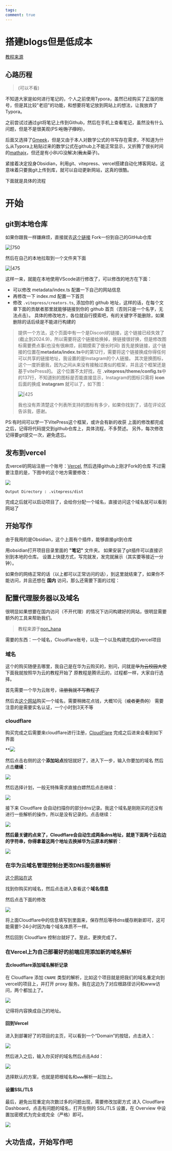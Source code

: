 ```yaml
---
tags: 
comment: true
---
```

# 搭建blogs但是低成本

[教程来源](https://juejin.cn/post/7301193497247727652)

## 心路历程

>(可以不看)

不知道大家是如何进行笔记的，个人之前使用Typora，虽然已经购买了正版的账号，但是其比较"老旧"的功能，和想要将笔记放到网站上的想法，让我放弃了Typora。

之前尝试过通过git将笔记上传到Github，然后在手机上查看笔记，虽然没有什么问题，但是不是很美观(PS:~~吃饱了撑的~~)，

后面又选择了[Gmeek](https://meekdai.com/Gmeek.html)，但是又由于本人对数学公式的书写存在需求，不知道为什么从Typora上粘贴过来的数学公式在github上不能正常显示，又折腾了很长时间的[mathajx](https://www.mathjax.org/)，但还是有小BUG没解决(~~我太菜了~~)。

紧接着决定投身Obsidian，利用git、vitepress、vercel搭建自动化博客网站，这意味着只要我git上传到库，就可以自动更新网站，这真的很酷。

下面就是具体的流程

# 开始
## git到本地仓库

如果你跟我一样嫌麻烦，直接就去[这个链接](https://github.com/Jackiexiao/nolebase-template) Fork一份到自己的GitHub仓库

![|750](imgs/Pasted%20image%2020240913184657.png)

然后在自己的本地拉取到一个文件夹下面

![|475](imgs/Pasted%20image%2020240913185447.png)

这样一来，就能在本地使用VScode进行修改了，可以修改的地方在下面：
- 可以修改 metadata/index.ts 配置一下自己的网站信息
- 再修改一下 index.md 配置一下首页
- 修改 `.vitepress/creators.ts`, 添加你的 github 地址，这样的话，在每个文章下面的贡献者那里就能够链接到你的 github 首页（否则只是一个名字，无法点击）。
具体的修改地方，各位就自行摸索吧，有的关键字不能删除，如果删除的话后续是不能进行构建的

>提供一个方法，这个页面中有一个是Discord的链接，这个链接已经失效了(截止到2024.9)，所以需要将这个链接给换掉，换链接很好换，但是修改图标需要费点事(也没有很麻烦，前期摸索了很长时间)
>首先是换链接，这个链接的位置在**metadata/index.ts**中的第12行，需要将这个链接换成你得任何可以共享的链接地址，我设置的是Instagram的个人链接。
>其次是换图标，这个一度折磨我，因为之间从来没有接触过类似的框架，并且这个框架还是基于vitePress的。
>这个位置不太好找，在 **.vitepress/theme/config.ts**中的137行，不知道别的图标是否能直接显示，Instagram的图标只需将 **icon**后面的换成 **instagram** 就可以了，如下图：
> 
> 
>![|425](imgs/Pasted%20image%2020240913191127.png)  
> 
> 
>我也没有弄清楚这个列表所支持的图标有多少，如果你找到了，请在评论区告诉我，感谢。
  
  PS:有时间可以学一下VitePress这个框架，或许会有新的收获
  上面的修改都完成之后，记得将代码提交到github仓库上，具体流程，不多赘述。
  另外，每次修改记得要git提交一次，避免遗忘。
## 发布到vercel
去vercel的网站注册一个账号：[Vercel](https://vercel.com/),
然后选择github上刚才Fork的仓库
不过需要注意的是，下图中的这个地方需要修改：

![](imgs/Pasted%20image%2020240913194304.png)

```
Output Directory : .vitepress/dist
```

完成之后就可以启动项目了，会给你分配一个域名，直接访问这个域名就可以看到网站了

## 开始写作

由于我用的是Obsidian，这个上面有个插件，能够直接git到仓库

用obsidian打开项目目录里面的 **"笔记"** 文件夹。
如果安装了git插件可以直接识别到本地的仓库。
设置上快捷方式，写完就发，发完就展示（其实要等接近一分钟）。

如果你的网络正常的话（以上都可以正常访问的话），到这里就结束了，如果你不能访问，并且还想在 **国内** 访问，那么还需要下面的过程：

## 配置代理服务器以及域名

很明显如果想要在国内访问（不开代理）的情况下访问构建好的网站，很明显需要额外的工具来帮助我们。

>教程来源于[non_hana](https://juejin.cn/post/7301193497247727652)

需要的东西：一个域名，Cloudflare账号，以及一个以及构建完成的vercel项目

### 域名

这个的购买随便去哪里，我自己是在华为云购买的，别问，问就是~~华为云校园大使~~下面我就按照华为云的教程开始了
原教程是腾讯云的，过程都一样，大家自行选择。

首先需要一个华为云账号，~~注册我就不写教程了~~

然后去[这个网站](https://www.huaweicloud.com/special/domain-gm.html)购买一个域名，需要稍微花点钱，大概10元（~~或者更贵的~~）
需要注意的是需要实名认证，一个小时到3天不等

### cloudflare

购买完成之后需要来cloudflare进行注册，[CloudFlare](https://www.cloudflare.com/zh-cn/)
完成之后进来会看到如下界面

**![](imgs/Pasted%20image%2020240913211446.png)

然后点击右侧的这个**添加站点**按钮就好了，进入下一步，输入你要加的域名
然后点击**继续**：

![](imgs/Pasted%20image%2020240913211706.png)

然后选择计划，一般无特殊需求直接白嫖然后点击继续：

![](imgs/Pasted%20image%2020240913211736.png)

接下来 Cloudflare 会自动扫描你的部分dns记录。我这个域名是刚刚买的还没有进行一些解析的操作，所以是没有记录的。点击继续：

![](imgs/Pasted%20image%2020240913211807.png)

**然后最关键的点来了，Cloudflare会自动生成两条dns地址，就是下面两个云右边的字符串，你得拿着这两个地址去换掉华为云原本的解析**：

![](imgs/Pasted%20image%2020240913212533.png)
### 在华为云域名管理控制台更改DNS服务器解析

[这个网站在这](https://console.huaweicloud.com/domain)

找到你购买的域名，然后点击进入查看这个**域名信息**

然后点击下面的修改

![](imgs/Pasted%20image%2020240913212334.png)

将上面Cloudflare中的信息填写到里面来，保存然后等待dns缓存刷新即可，这可能需要1-24小时因为每个域名体质不一样。

然后回到 Cloudflare 控制台就好了。至此，更换完成了。

### 在Vercel上为自己部署好的前端应用添加新的域名解析


#### 去cloudflare添加域名解析记录

在 Cloudflare 添加 `CNAME` 类型的解析，比如这个项目就是把我们的域名重定向到vercel的项目上，并打开 proxy 服务。我在这边为了对应根路径访问和www访问，两个都加上了。

![](imgs/Pasted%20image%2020240913213011.png)

记得将内容换成自己的地址。

#### 回到Vercel

进入到部署好了的项目的主页，可以看到一个“Domain”的按钮，点击进入：

![](imgs/Pasted%20image%2020240913213123.png)

然后进入之后，输入你买好的域名然后点击Add：

![](imgs/Pasted%20image%2020240913213202.png)

选择默认的方案，也就是把根域名和`www`解析一起加上。

#### 设置SSL/TLS
最后，避免出现重定向次数过多的问题出现，需要修改加密方式
进入 Cloudflare Dashboard，点击有问题的域名，打开左侧的 SSL/TLS 设置，在 Overview 中设置加密模式为完全或完全（严格）即可。

![](imgs/Pasted%20image%2020240913213501.png)

## 大功告成，开始写作吧